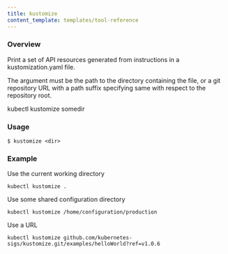 ```yaml
---
title: kustomize
content_template: templates/tool-reference
---
```


### Overview
Print a set of API resources generated from instructions in a kustomization.yaml file.

 The argument must be the path to the directory containing the file, or a git repository URL with a path suffix specifying same with respect to the repository root.

 kubectl kustomize somedir

### Usage

`$ kustomize <dir>`


### Example

 Use the current working directory

```shell
kubectl kustomize .
```

 Use some shared configuration directory

```shell
kubectl kustomize /home/configuration/production
```

 Use a URL

```shell
kubectl kustomize github.com/kubernetes-sigs/kustomize.git/examples/helloWorld?ref=v1.0.6
```






